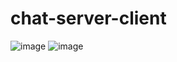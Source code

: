 # chat-server-client
![image](https://user-images.githubusercontent.com/66663237/166427332-201893ce-d989-4566-b753-7a963b53533f.png)
![image](https://user-images.githubusercontent.com/66663237/166427344-53b4d4ae-7f55-4f57-952d-57105f698227.png)
